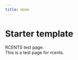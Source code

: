 ```yaml
---
title: Home
---
```


<div class="starter-template">
  <h1>Starter template</h1>
  <p class="lead"> 
    RCENTS test page.<br/>
    This is a test page for rcents.
  </p>
</div>
